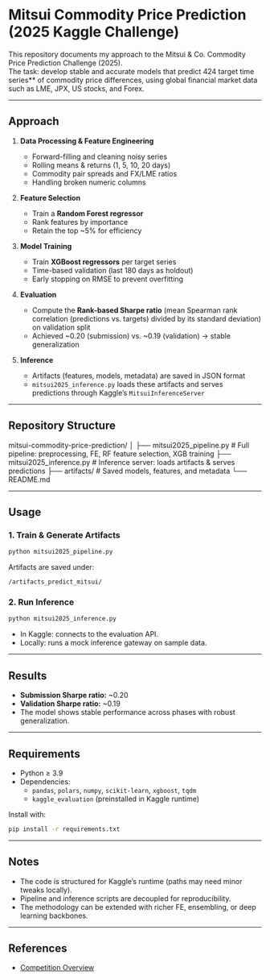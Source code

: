# Mitsui Commodity Price Prediction (2025 Kaggle Challenge)

This repository documents my approach to the Mitsui & Co. Commodity Price Prediction Challenge (2025).  
The task: develop stable and accurate models that predict 424 target time series** of commodity price differences, using global financial market data such as LME, JPX, US stocks, and Forex.

---

## Approach

1. **Data Processing & Feature Engineering**
   - Forward-filling and cleaning noisy series
   - Rolling means & returns (1, 5, 10, 20 days)  
   - Commodity pair spreads and FX/LME ratios  
   - Handling broken numeric columns

2. **Feature Selection**
   - Train a **Random Forest regressor**  
   - Rank features by importance  
   - Retain the top ~5% for efficiency  

3. **Model Training**
   - Train **XGBoost regressors** per target series  
   - Time-based validation (last 180 days as holdout)  
   - Early stopping on RMSE to prevent overfitting  

4. **Evaluation**
   - Compute the **Rank-based Sharpe ratio** (mean Spearman rank correlation (predictions vs. targets) divided by its standard deviation) on validation split  
   - Achieved ~0.20 (submission) vs. ~0.19 (validation) → stable generalization  

5. **Inference**
   - Artifacts (features, models, metadata) are saved in JSON format  
   - `mitsui2025_inference.py` loads these artifacts and serves predictions through Kaggle’s `MitsuiInferenceServer`
   
---

## Repository Structure

mitsui-commodity-price-prediction/
│
├── mitsui2025_pipeline.py # Full pipeline: preprocessing, FE, RF feature selection, XGB training
├── mitsui2025_inference.py # Inference server: loads artifacts & serves predictions
├── artifacts/ # Saved models, features, and metadata
└── README.md

---

## Usage

### 1. Train & Generate Artifacts
```bash
python mitsui2025_pipeline.py
```

Artifacts are saved under:
```
/artifacts_predict_mitsui/
```

### 2. Run Inference
```bash
python mitsui2025_inference.py
```

- In Kaggle: connects to the evaluation API.  
- Locally: runs a mock inference gateway on sample data.  

---

## Results

- **Submission Sharpe ratio:** ~0.20  
- **Validation Sharpe ratio:** ~0.19  
- The model shows stable performance across phases with robust generalization.  

---

## Requirements

- Python ≥ 3.9  
- Dependencies:  
  - `pandas`, `polars`, `numpy`, `scikit-learn`, `xgboost`, `tqdm`  
  - `kaggle_evaluation` (preinstalled in Kaggle runtime)  

Install with:
```bash
pip install -r requirements.txt
```

---

## Notes

- The code is structured for Kaggle’s runtime (paths may need minor tweaks locally).  
- Pipeline and inference scripts are decoupled for reproducibility.  
- The methodology can be extended with richer FE, ensembling, or deep learning backbones.  

---

## References

- [Competition Overview](https://www.kaggle.com/competitions/mitsui-commodity-price-prediction-challenge)  
